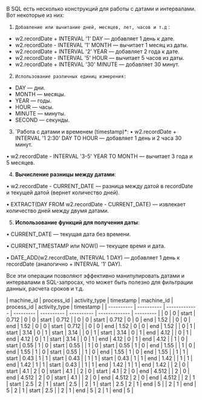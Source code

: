 В SQL есть несколько конструкций для работы с датами и интервалами. Вот некоторые из них:

1. `Добавление или вычитание дней, месяцев, лет, часов и т.д` :
- w2.recordDate + INTERVAL '1' DAY — добавляет 1 день к дате.
- w2.recordDate - INTERVAL '1' MONTH — вычитает 1 месяц из даты.
- w2.recordDate + INTERVAL '2' YEAR — добавляет 2 года к дате.
- w2.recordDate - INTERVAL '5' HOUR — вычитает 5 часов из даты.
- w2.recordDate + INTERVAL '30' MINUTE — добавляет 30 минут.

2. `Использование различных единиц измерения:`
- DAY — дни.
- MONTH — месяцы.
- YEAR — годы.
- HOUR — часы.
- MINUTE — минуты.
- SECOND — секунды.

3. `Работа с датами и временем (timestamp)*:
• w2.recordDate + INTERVAL '1 2:30' DAY TO HOUR — добавляет 1 день и 2 часа 30 минут.

• w2.recordDate - INTERVAL '3-5' YEAR TO MONTH — вычитает 3 года и 5 месяцев.

4. **Вычисление разницы между датами**:

• w2.recordDate - CURRENT_DATE — разница между датой в recordDate и текущей датой (вернет количество дней).

• EXTRACT(DAY FROM w2.recordDate - CURRENT_DATE) — извлекает количество дней между двумя датами.

5. **Использование функций для получения даты**:

• CURRENT_DATE — текущая дата без времени.

• CURRENT_TIMESTAMP или NOW() — текущее время и дата.

• DATE_ADD(w2.recordDate, INTERVAL 1 DAY) — добавляет 1 день к recordDate (аналогично + INTERVAL '1' DAY).

  

Все эти операции позволяют эффективно манипулировать датами и интервалами в SQL-запросах, что может быть полезно для фильтрации данных, расчета сроков и т.д.




| machine_id | process_id | activity_type | timestamp | machine_id | process_id | activity_type | timestamp | | ---------- | ---------- | ------------- | --------- | ---------- | ---------- | ------------- | --------- | | 0 | 0 | start | 0.712 | 0 | 0 | start | 0.712 | | 0 | 0 | start | 0.712 | 0 | 0 | end | 1.52 | | 0 | 0 | end | 1.52 | 0 | 0 | start | 0.712 | | 0 | 0 | end | 1.52 | 0 | 0 | end | 1.52 | | 0 | 1 | start | 3.14 | 0 | 1 | start | 3.14 | | 0 | 1 | start | 3.14 | 0 | 1 | end | 4.12 | | 0 | 1 | end | 4.12 | 0 | 1 | start | 3.14 | | 0 | 1 | end | 4.12 | 0 | 1 | end | 4.12 | | 1 | 0 | start | 0.55 | 1 | 0 | start | 0.55 | | 1 | 0 | start | 0.55 | 1 | 0 | end | 1.55 | | 1 | 0 | end | 1.55 | 1 | 0 | start | 0.55 | | 1 | 0 | end | 1.55 | 1 | 0 | end | 1.55 | | 1 | 1 | start | 0.43 | 1 | 1 | start | 0.43 | | 1 | 1 | start | 0.43 | 1 | 1 | end | 1.42 | | 1 | 1 | end | 1.42 | 1 | 1 | start | 0.43 | | 1 | 1 | end | 1.42 | 1 | 1 | end | 1.42 | | 2 | 0 | start | 4.1 | 2 | 0 | start | 4.1 | | 2 | 0 | start | 4.1 | 2 | 0 | end | 4.512 | | 2 | 0 | end | 4.512 | 2 | 0 | start | 4.1 | | 2 | 0 | end | 4.512 | 2 | 0 | end | 4.512 | | 2 | 1 | start | 2.5 | 2 | 1 | start | 2.5 | | 2 | 1 | start | 2.5 | 2 | 1 | end | 5 | | 2 | 1 | end | 5 | 2 | 1 | start | 2.5 | | 2 | 1 | end | 5 | 2 | 1 | end | 5 |
